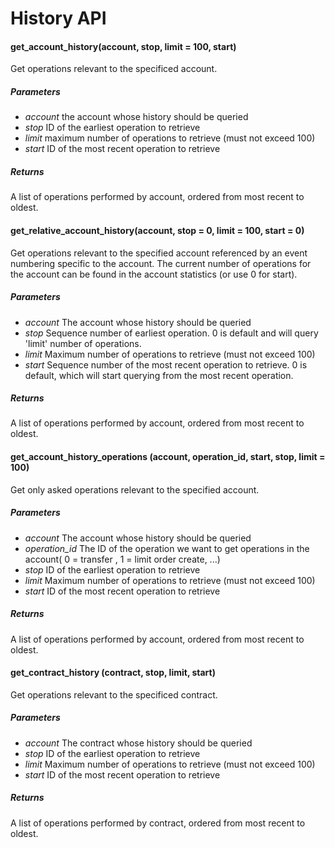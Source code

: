 History API
===========

#### get_account_history(account, stop, limit = 100, start)

Get operations relevant to the specificed account.

##### Parameters

- *account* the account whose history should be queried
- *stop* ID of the earliest operation to retrieve
- *limit* maximum number of operations to retrieve (must not exceed 100)
- *start* ID of the most recent operation to retrieve

##### Returns

A list of operations performed by account, ordered from most recent to oldest.


#### get_relative_account_history(account, stop = 0, limit = 100, start = 0)

Get operations relevant to the specified account referenced by an event numbering specific to the account.
The current number of operations for the account can be found in the account statistics (or use 0 for start).

##### Parameters

- *account* The account whose history should be queried
- *stop* Sequence number of earliest operation. 0 is default and will query 'limit' number of operations.
- *limit* Maximum number of operations to retrieve (must not exceed 100)
- *start* Sequence number of the most recent operation to retrieve. 0 is default, which will start querying from the most recent operation.

##### Returns

A list of operations performed by account, ordered from most recent to oldest.

#### get_account_history_operations (account, operation_id, start, stop, limit = 100)

Get only asked operations relevant to the specified account.

##### Parameters
- *account*	The account whose history should be queried
- *operation_id* The ID of the operation we want to get operations in the account( 0 = transfer , 1 = limit order create, ...)
- *stop* ID of the earliest operation to retrieve
- *limit* Maximum number of operations to retrieve (must not exceed 100)
- *start* ID of the most recent operation to retrieve

##### Returns

A list of operations performed by account, ordered from most recent to oldest.

#### get_contract_history (contract, stop, limit, start)

Get operations relevant to the specificed contract.

##### Parameters

- *account* The contract whose history should be queried
- *stop* ID of the earliest operation to retrieve
- *limit* Maximum number of operations to retrieve (must not exceed 100)
- *start* ID of the most recent operation to retrieve

##### Returns

A list of operations performed by contract, ordered from most recent to oldest.
